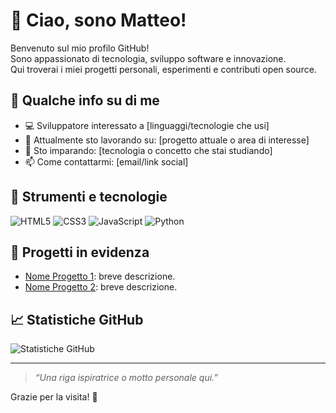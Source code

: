 # 👋 Ciao, sono Matteo!

Benvenuto sul mio profilo GitHub!  
Sono appassionato di tecnologia, sviluppo software e innovazione.  
Qui troverai i miei progetti personali, esperimenti e contributi open source.

## 🚀 Qualche info su di me

- 💻 Sviluppatore interessato a [linguaggi/tecnologie che usi]
- 🔭 Attualmente sto lavorando su: [progetto attuale o area di interesse]
- 🌱 Sto imparando: [tecnologia o concetto che stai studiando]
- 📫 Come contattarmi: [email/link social]

## 🧰 Strumenti e tecnologie

![HTML5](https://img.shields.io/badge/HTML5-E34F26?style=for-the-badge&logo=html5&logoColor=white)
![CSS3](https://img.shields.io/badge/CSS3-1572B6?style=for-the-badge&logo=css3&logoColor=white)
![JavaScript](https://img.shields.io/badge/JavaScript-F7DF1E?style=for-the-badge&logo=javascript&logoColor=black)
![Python](https://img.shields.io/badge/Python-3776AB?style=for-the-badge&logo=python&logoColor=white)
<!-- Aggiungi altri badge in base a ciò che usi -->

## 📂 Progetti in evidenza

- [Nome Progetto 1](link): breve descrizione.
- [Nome Progetto 2](link): breve descrizione.

## 📈 Statistiche GitHub

![Statistiche GitHub](https://github-readme-stats.vercel.app/api?username=matteSal&show_icons=true&theme=radical)

---

> *“Una riga ispiratrice o motto personale qui.”*

Grazie per la visita! 🌟
